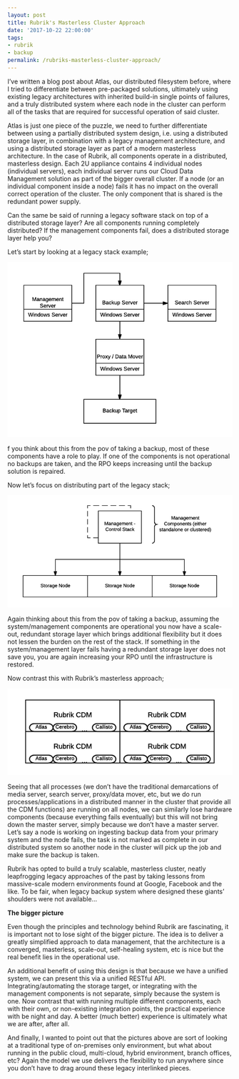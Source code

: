 ```yaml
---
layout: post
title: Rubrik's Masterless Cluster Approach
date: '2017-10-22 22:00:00'
tags:
- rubrik
- backup
permalink: /rubriks-masterless-cluster-approach/
---
```


I’ve written a blog post about Atlas, our distributed filesystem before, where I tried to differentiate between pre-packaged solutions, ultimately using existing legacy architectures with inherited build-in single points of failures, and a truly distributed system where each node in the cluster can perform all of the tasks that are required for successful operation of said cluster.

Atlas is just one piece of the puzzle, we need to further differentiate between using a partially distributed system design, i.e. using a distributed storage layer, in combination with a legacy management architecture, and using a distributed storage layer as part of a modern masterless architecture. In the case of Rubrik, all components operate in a distributed, masterless design. Each 2U appliance contains 4 individual nodes (individual servers), each individual server runs our Cloud Data Management solution as part of the bigger overall cluster. If a node (or an individual component inside a node) fails it has no impact on the overall correct operation of the cluster. The only component that is shared is the redundant power supply.

Can the same be said of running a legacy software stack on top of a distributed storage layer? Are all components running completely distributed? If the management components fail, does a distributed storage layer help you?

Let’s start by looking at a legacy stack example;

<img src="/assets/img/legacy_stack.png">

f you think about this from the pov of taking a backup, most of these components have a role to play. If one of the components is not operational no backups are taken, and the RPO keeps increasing until the backup solution is repaired.

Now let’s focus on distributing part of the legacy stack;

<img src="/assets/img/distributed_legacy.png">

Again thinking about this from the pov of taking a backup, assuming the system/management components are operational you now have a scale-out, redundant storage layer which brings additional flexibility but it does not lessen the burden on the rest of the stack. If something in the system/management layer fails having a redundant storage layer does not save you, you are again increasing your RPO until the infrastructure is restored.

Now contrast this with Rubrik’s masterless approach;

<img src="/assets/img/masterless.png">

Seeing that all processes (we don’t have the traditional demarcations of media server, search server, proxy/data mover, etc, but we do run processes/applications in a distributed manner in the cluster that provide all the CDM functions) are running on all nodes, we can similarly lose hardware components (because everything fails eventually) but this will not bring down the master server, simply because we don’t have a master server. Let’s say a node is working on ingesting backup data from your primary system and the node fails, the task is not marked as complete in our distributed system so another node in the cluster will pick up the job and make sure the backup is taken.

Rubrik has opted to build a truly scalable, masterless cluster, neatly leapfrogging legacy approaches of the past by taking lessons from massive-scale modern environments found at Google, Facebook and the like. To be fair, when legacy backup system where designed these giants’ shoulders were not available…

**The bigger picture**

Even though the principles and technology behind Rubrik are fascinating, it is important not to lose sight of the bigger picture. The idea is to deliver a greatly simplified approach to data management, that the architecture is a converged, masterless, scale-out, self-healing system, etc is nice but the real benefit lies in the operational use.

An additional benefit of using this design is that because we have a unified system, we can present this via a unified RESTful API. Integrating/automating the storage target, or integrating with the management components is not separate, simply because the system is one. Now contrast that with running multiple different components, each with their own, or non-existing integration points, the practical experience with be night and day. A better (much better) experience is ultimately what we are after, after all.

And finally, I wanted to point out that the pictures above are sort of looking at a traditional type of on-premises only environment, but what about running in the public cloud, multi-cloud, hybrid environment, branch offices, etc? Again the model we use delivers the flexibility to run anywhere since you don’t have to drag around these legacy interlinked pieces.

